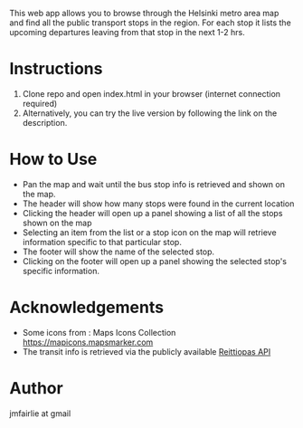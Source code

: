 
This web app allows you to browse through the Helsinki metro area map and find all the public transport stops in the region. For each stop it lists the upcoming departures leaving from that stop in the next 1-2 hrs.

Instructions
=============
1. Clone repo and open index.html in your browser (internet connection required)
2. Alternatively, you can try the live version by following the link on the description.


How to Use
===========
- Pan the map and wait until the bus stop info is retrieved and shown on the map.
- The header will show how many stops were found in the current location
- Clicking the header will open up a panel showing a list of all the stops shown on the map
- Selecting an item from the list or a stop icon on the map will retrieve information specific to that particular stop.
- The footer will show the name of the selected stop.
- Clicking on the footer will open up a panel showing the selected stop's specific information.

Acknowledgements
================
* Some icons from : Maps Icons Collection https://mapicons.mapsmarker.com
* The transit info is retrieved via the publicly available [Reittiopas API](http://developer.reittiopas.fi/pages/fi/http-get-interface-version-2.php?lang=EN)

Author
=======
jmfairlie at gmail